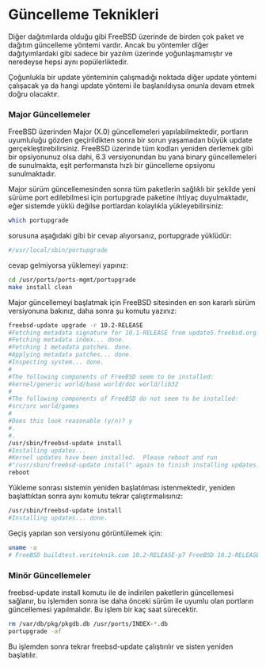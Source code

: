 # Güncelleme Teknikleri

Diğer dağıtımlarda olduğu gibi FreeBSD üzerinde de birden çok paket ve dağıtım güncelleme yöntemi vardır. Ancak bu yöntemler diğer dağıtyımlardaki gibi sadece bir yazılım üzerinde yoğunlaşmamıştır ve neredeyse hepsi aynı popülerliktedir.

Çoğunlukla bir update yönteminin çalışmadığı noktada diğer update yöntemi çalışacak ya da hangi update yöntemi ile başlanıldıysa onunla devam etmek doğru olacaktır.

### Major Güncellemeler
FreeBSD üzerinden Major (X.0) güncellemeleri yapılabilmektedir, portların uyumluluğu gözden geçirildikten sonra bir sorun yaşamadan büyük update gerçekleştirebilirsiniz. FreeBSD üzerinde tüm kodları yeniden derlemek gibi bir opsiyonunuz olsa dahi, 6.3 versiyonundan bu yana binary güncellemeleri de sunulmakta, eşit performansta hızlı bir güncelleme opsiyonu sunulmaktadır.

Major sürüm güncellemesinden sonra tüm paketlerin sağlıklı bir şekilde yeni sürüme port edilebilmesi için portupgrade paketine ihtiyaç duyulmaktadır, eğer sistemde yüklü değilse portlardan kolaylıkla yükleyebilirsiniz:

```bash
which portupgrade
```
sorusuna aşağıdaki gibi bir cevap alıyorsanız, portupgrade yüklüdür:

```bash
#/usr/local/sbin/portupgrade
```

cevap gelmiyorsa yüklemeyi yapınız:

```bash
cd /usr/ports/ports-mgmt/portupgrade
make install clean
```

Major güncellemeyi başlatmak için FreeBSD sitesinden en son kararlı sürüm versiyonuna bakınız, daha sonra şu komutu yazınız:

```bash
freebsd-update upgrade -r 10.2-RELEASE
#Fetching metadata signature for 10.1-RELEASE from update5.freebsd.org... done.
#Fetching metadata index... done.
#Fetching 1 metadata patches. done.
#Applying metadata patches... done.
#Inspecting system... done.
#
#The following components of FreeBSD seem to be installed:
#kernel/generic world/base world/doc world/lib32
#
#The following components of FreeBSD do not seem to be installed:
#src/src world/games
#
#Does this look reasonable (y/n)? y
#.
#.
/usr/sbin/freebsd-update install
#Installing updates...
#Kernel updates have been installed.  Please reboot and run
#"/usr/sbin/freebsd-update install" again to finish installing updates.
reboot
```
Yükleme sonrası sistemin yeniden başlatılması istenmektedir, yeniden başlattıktan sonra aynı komutu tekrar çalıştırmalısınız:

```bash
/usr/sbin/freebsd-update install
#Installing updates... done.
```

Geçiş yapılan son versiyonu görüntülemek için:
```bash
uname -a
# FreeBSD buildtest.veriteknik.com 10.2-RELEASE-p7 FreeBSD 10.2-RELEASE-p7 #0: Mon Nov  2 14:19:39 UTC 2015     root@amd64-builder.daemonology.net:/usr/obj/usr/src/sys/GENERIC  amd64
```

### Minör Güncellemeler

freebsd-update install komutu ile de indirilen paketlerin güncellemesi sağlanır, bu işlemden sonra ise daha önceki sürüm ile uyumlu olan portların güncellemesi yapılmalıdır. Bu işlem bir kaç saat sürecektir.

```bash
rm /var/db/pkg/pkgdb.db /usr/ports/INDEX-*.db
portupgrade -af
```

Bu işlemden sonra tekrar freebsd-update çalıştırılır ve sisten yeniden başlatılır.


